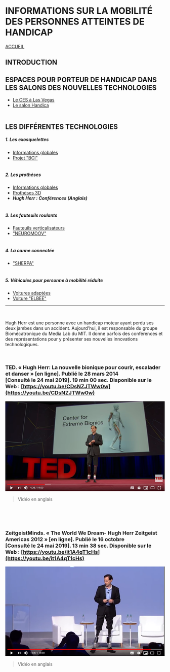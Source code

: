 # INFORMATIONS SUR LA MOBILITÉ DES PERSONNES ATTEINTES DE HANDICAP
[ACCUEIL](index.md)
## INTRODUCTION  

## ESPACES POUR PORTEUR DE HANDICAP DANS LES SALONS DES NOUVELLES TECHNOLOGIES 
* [Le CES à Las Vegas](ces.md)
* [Le salon Handica](handica.md)
<br/> <br/>
## LES DIFFÉRENTES TECHNOLOGIES
##### 1. Les exosquelettes  
- [Informations globales](exoprésent.md)
- [Projet "BCI"](BCI.md)
<br/><br/>
##### 2. Les prothèses
- [Informations globales](Prothèseinfo.md)
- [Prothèses 3D](Prothèse3D.md)
- **_Hugh Herr : Conférences (Anglais)_**
<br/><br/>
##### 3. Les fauteuils roulants
- [Fauteuils verticalisateurs](FauteuilVertical.md)
- ["NEUROMOOV"](Neuromoov.md)
<br/><br/>
##### 4. La canne connectée
- ["SHERPA"](Canneconnectée.md)
<br/><br/>
##### 5. Véhicules pour personne à mobilité réduite
- [Voitures adaptées](Voitureadaptée.md)
- [Voiture "ELBEE"](Elbee.md)

----------------------------------------------------------
<br/>

Hugh Herr est une personne avec un handicap moteur ayant perdu ses deux jambes dans un accident.
Aujourd'hui, il est responsable du groupe Biomécatronique du Media Lab du MIT. Il donne parfois des conférences et des représentations pour y présenter ses nouvelles innovations technologiques.

<br/>

### TED. « Hugh Herr: La nouvelle bionique pour courir, escalader et danser » [en ligne]. Publié le 28 mars 2014 [Consulté le 24 mai 2019]. 19 min 00 sec. Disponible sur le Web : [https://youtu.be/CDsNZJTWw0w](https://youtu.be/CDsNZJTWw0w)
![HughHerr1.PNG](images/HughHerr1.PNG "Hugh Herr - TED")
> Vidéo en anglais

<br/><br/><br/>

### ZeitgeistMinds. « The World We Dream- Hugh Herr Zeitgeist Americas 2012 » [en ligne]. Publié le 16 octobre [Consulté le 24 mai 2019]. 13 min 38 sec. Disponible sur le Web : [https://youtu.be/it1A4qT1cHs](https://youtu.be/it1A4qT1cHs)
![HughHerr2.PNG](images/HughHerr2.PNG "Hugh Herr - Exposition")
> Vidéo en anglais
